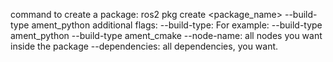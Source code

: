 command to create a package:
ros2 pkg create <package_name> --build-type ament_python
additional flags:
--build-type: For example:
	--build-type ament_python
	--build-type ament_cmake
--node-name: all nodes you want inside the package
--dependencies: all dependencies, you want.

